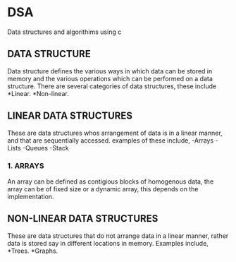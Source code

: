 # DSA

Data structures and algorithims using c

## DATA STRUCTURE

Data structure defines the various ways in which data can be stored in memory and the various operations which can be performed on a data structure. 
There are several categories of data structures, these include
    *Linear.
    *Non-linear.



## LINEAR DATA STRUCTURES

These are data structures whos arrangement of data is in  a linear manner, and that are sequentially accessed.
examples of these include,
    -Arrays
    -Lists
    -Queues
    -Stack


### 1. ARRAYS

An array can be defined as  contigious blocks of homogenous data, the array can be of fixed size or a dynamic array, this depends on the implementation.


## NON-LINEAR DATA STRUCTURES

These are data structures that do not arrange data in a linear manner, rather data is stored say in different locations in memory.
Examples include,
    *Trees.
    *Graphs.



